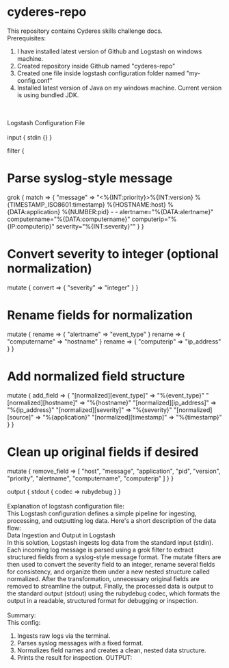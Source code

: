 # cyderes-repo
This repository contains Cyderes skills challenge docs.
<br>
Prerequisites:
<br>
1. I have installed latest version of Github and Logstash on windows machine.
2. Created repository inside Github named "cyderes-repo"
3. Created one file inside logstash configuration folder named "my-config.conf"
4. Installed latest version of Java on my windows machine. Current version is using bundled JDK.
<br>
<br>
Logstash Configuration File
<br>
<br>
input {
  stdin {}
}

filter {
  # Parse syslog-style message
  grok {
    match => {
      "message" => "<%{INT:priority}>%{INT:version} %{TIMESTAMP_ISO8601:timestamp} %{HOSTNAME:host} %{DATA:application} %{NUMBER:pid} - - alertname=\"%{DATA:alertname}\" computername=\"%{DATA:computername}\" computerip=\"%{IP:computerip}\" severity=\"%{INT:severity}\""
    }
  }

  # Convert severity to integer (optional normalization)
  mutate {
    convert => { "severity" => "integer" }
  }

  # Rename fields for normalization
  mutate {
    rename => { "alertname"     => "event_type" }
    rename => { "computername"  => "hostname" }
    rename => { "computerip"    => "ip_address" }
  }

  # Add normalized field structure
  mutate {
    add_field => {
      "[normalized][event_type]" => "%{event_type}"
      "[normalized][hostname]"   => "%{hostname}"
      "[normalized][ip_address]" => "%{ip_address}"
      "[normalized][severity]"   => "%{severity}"
      "[normalized][source]"     => "%{application}"
      "[normalized][timestamp]"  => "%{timestamp}"
    }
  }

  # Clean up original fields if desired
  mutate {
    remove_field => [ "host", "message", "application", "pid", "version", "priority", "alertname", "computername", "computerip" ]
  }
}

output {
  stdout {
    codec => rubydebug
  }
}
<br>
<br>
Explanation of logstash configuration file:
<br>
This Logstash configuration defines a simple pipeline for ingesting, processing, and outputting log data. Here's a short description of the data flow:
<br>
Data Ingestion and Output in Logstash
<br>
In this solution, Logstash ingests log data from the standard input (stdin). Each incoming log message is parsed using a grok filter to extract structured fields from a syslog-style message format. The mutate filters are then used to convert the severity field to an integer, rename several fields for consistency, and organize them under a new nested structure called normalized. After the transformation, unnecessary original fields are removed to streamline the output. Finally, the processed data is output to the standard output (stdout) using the rubydebug codec, which formats the output in a readable, structured format for debugging or inspection.
<br>
<br>
Summary:
<br>
This config:
1. Ingests raw logs via the terminal.
2. Parses syslog messages with a fixed format.
3. Normalizes field names and creates a clean, nested data structure.
4. Prints the result for inspection.
OUTPUT:
<br>
<br>





